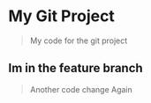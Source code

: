 # My Git Project

> My code for the git project

## Im in the feature branch

> Another code change Again
